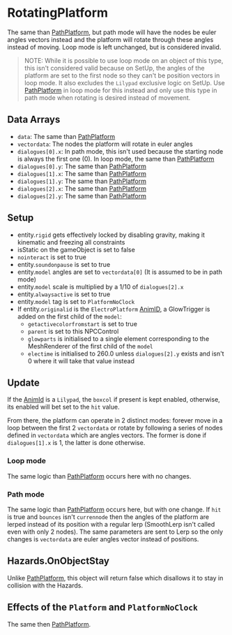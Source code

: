 # RotatingPlatform
The same than [PathPlatform](PathPlatform.md), but path mode will have the nodes be euler angles vectors instead and the platform will rotate through these angles instead of moving. Loop mode is left unchanged, but is considered invalid.

> NOTE: While it is possible to use loop mode on an object of this type, this isn't considered valid because on SetUp, the angles of the platform are set to the first node so they can't be position vectors in loop mode. It also excludes the `Lilypad` exclusive logic on SetUp. Use [PathPlatform](PathPlatform.md) in loop mode for this instead and only use this type in path mode when rotating is desired instead of movement.

## Data Arrays
- `data`: The same than [PathPlatform](PathPlatform.md)
- `vectordata`: The nodes the platform will rotate in euler angles
- `dialogues[0].x`: In path mode, this isn't used because the starting node is always the first one (0). In loop mode, the same than [PathPlatform](PathPlatform.md)
- `dialogues[0].y`: The same than [PathPlatform](PathPlatform.md)
- `dialogues[1].x`: The same than [PathPlatform](PathPlatform.md)
- `dialogues[1].y`: The same than [PathPlatform](PathPlatform.md)
- `dialogues[2].x`: The same than [PathPlatform](PathPlatform.md)
- `dialogues[2].y`: The same than [PathPlatform](PathPlatform.md)

## Setup
- entity.`rigid` gets effectively locked by disabling gravity, making it kinematic and freezing all constraints
- isStatic on the gameObject is set to false
- `nointeract` is set to true
- entity.`soundonpause` is set to true
- entity.`model` angles are set to `vectordata[0]` (It is assumed to be in path mode)
- entity.`model` scale is multiplied by a 1/10 of `dialogues[2].x`
- entity.`alwaysactive` is set to true
- entity.`model` tag is set to `PlatformNoClock`
- If entity.`originalid` is the `ElectroPlatform` [AnimID](../../../Enums%20and%20IDs/AnimIDs.md), a GlowTrigger is added on the first child of the `model`:
  - `getactivecolorfromstart` is set to true
  - `parent` is set to this NPCControl
  - `glowparts` is initialised to a single element corresponding to the MeshRenderer of the first child of the `model`
  - `electime` is initialised to 260.0 unless `dialogues[2].y` exists and isn't 0 where it will take that value instead

## Update
If the [AnimId](../../../Enums%20and%20IDs/AnimIDs.md) is a `Lilypad`, the `boxcol` if present is kept enabled, otherwise, its enabled will bet set to the `hit` value.

From there, the platform can operate in 2 distinct modes: forever move in a loop between the first 2 `vectordata` or rotate by following a series of nodes defined in `vectordata` which are angles vectors. The former is done if `dialogues[1].x` is 1, the latter is done otherwise.

### Loop mode
The same logic than [PathPlatform](PathPlatform.md) occurs here with no changes.

### Path mode
The same logic than [PathPlatform](PathPlatform.md) occurs here, but with one change. If `hit` is true and `bounces` isn't `currennode` then the angles of the platform are lerped instead of its position with a regular lerp (SmoothLerp isn't called even with only 2 nodes). The same parameters are sent to Lerp so the only changes is `vectordata` are euler angles vector instead of positions.

## Hazards.OnObjectStay
Unlike [PathPlatform](PathPlatform.md), this object will return false which disallows it to stay in collision with the Hazards.

## Effects of the `Platform` and `PlatformNoClock`
The same then [PathPlatform](PathPlatform.md).